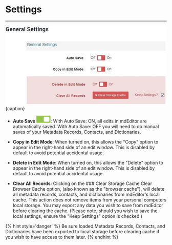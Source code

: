 # Settings

---

![General Settings Image](/assets/reference/settings/GeneralSettingsScreenshot.JPG){caption}




 - **Auto Save** ![Auto Save Switch](/assets/bullets/switch-right.png):  With Auto Save: ON, all edits in mdEditor are automatically saved.  With Auto Save: OFF you will need to do manual saves of your <span class="md-panel">Metadata Records</span>, <span class="md-panel">Contacts</span>, and <span class="md-panel">Dictionaries</span>. 
 
- **Copy in Edit Mode**:  When turned on, this allows the "Copy" option to appear in the right-hand side of an edit window. This is disabled by default to avoid potential accidental usage.  

- **Delete in Edit Mode**:  When turned on, this allows the "Delete" option to appear in the right-hand side of an edit window. This is disabled by default to avoid potential accidental usage.

- **Clear All Records**:  Clicking on the ### <span class="btn btn-danger btn-sm">Clear Storage Cache</span> Clear Browser Cache option, (also known as the "browser cache"), will delete all metadata records, contacts, and dictionaries from mdEditor's local cache.  This action does not remove items from your personal computers local storage.  You may export any data you wish to save from mdEditor before clearing the cache.  (Please note, should you wish to save the local settings, ensure the "Keep Settings" option is checked.) 

{% hint style='danger' %}
Be sure loaded <span class="md-panel">Metadata Records</span>, <span class="md-panel">Contacts</span>, and <span class="md-panel">Dictionaries</span> have been exported to local storage before clearing cache if you wish to have access to them later.
{% endhint %}

